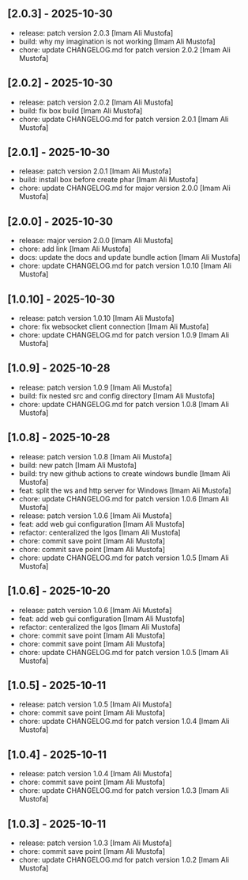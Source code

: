 ## [2.0.3] - 2025-10-30

- release: patch version 2.0.3 [Imam Ali Mustofa]
- build: why my imagination is not working [Imam Ali Mustofa]
- chore: update CHANGELOG.md for patch version 2.0.2 [Imam Ali Mustofa]

## [2.0.2] - 2025-10-30

- release: patch version 2.0.2 [Imam Ali Mustofa]
- build: fix box build [Imam Ali Mustofa]
- chore: update CHANGELOG.md for patch version 2.0.1 [Imam Ali Mustofa]

## [2.0.1] - 2025-10-30

- release: patch version 2.0.1 [Imam Ali Mustofa]
- build: install box before create phar [Imam Ali Mustofa]
- chore: update CHANGELOG.md for major version 2.0.0 [Imam Ali Mustofa]

## [2.0.0] - 2025-10-30

- release: major version 2.0.0 [Imam Ali Mustofa]
- chore: add link [Imam Ali Mustofa]
- docs: update the docs and update bundle action [Imam Ali Mustofa]
- chore: update CHANGELOG.md for patch version 1.0.10 [Imam Ali Mustofa]

## [1.0.10] - 2025-10-30

- release: patch version 1.0.10 [Imam Ali Mustofa]
- chore: fix websocket client connection [Imam Ali Mustofa]
- chore: update CHANGELOG.md for patch version 1.0.9 [Imam Ali Mustofa]

## [1.0.9] - 2025-10-28

- release: patch version 1.0.9 [Imam Ali Mustofa]
- build: fix nested src and config directory [Imam Ali Mustofa]
- chore: update CHANGELOG.md for patch version 1.0.8 [Imam Ali Mustofa]

## [1.0.8] - 2025-10-28

- release: patch version 1.0.8 [Imam Ali Mustofa]
- build: new patch [Imam Ali Mustofa]
- build: try new github actions to create windows bundle [Imam Ali Mustofa]
- feat: split the ws and http server for Windows [Imam Ali Mustofa]
- chore: update CHANGELOG.md for patch version 1.0.6 [Imam Ali Mustofa]
- release: patch version 1.0.6 [Imam Ali Mustofa]
- feat: add web gui configuration [Imam Ali Mustofa]
- refactor: centeralized the lgos [Imam Ali Mustofa]
- chore: commit save point [Imam Ali Mustofa]
- chore: commit save point [Imam Ali Mustofa]
- chore: update CHANGELOG.md for patch version 1.0.5 [Imam Ali Mustofa]

## [1.0.6] - 2025-10-20

- release: patch version 1.0.6 [Imam Ali Mustofa]
- feat: add web gui configuration [Imam Ali Mustofa]
- refactor: centeralized the lgos [Imam Ali Mustofa]
- chore: commit save point [Imam Ali Mustofa]
- chore: commit save point [Imam Ali Mustofa]
- chore: update CHANGELOG.md for patch version 1.0.5 [Imam Ali Mustofa]

## [1.0.5] - 2025-10-11

- release: patch version 1.0.5 [Imam Ali Mustofa]
- chore: commit save point [Imam Ali Mustofa]
- chore: update CHANGELOG.md for patch version 1.0.4 [Imam Ali Mustofa]

## [1.0.4] - 2025-10-11

- release: patch version 1.0.4 [Imam Ali Mustofa]
- chore: commit save point [Imam Ali Mustofa]
- chore: update CHANGELOG.md for patch version 1.0.3 [Imam Ali Mustofa]

## [1.0.3] - 2025-10-11

- release: patch version 1.0.3 [Imam Ali Mustofa]
- chore: commit save point [Imam Ali Mustofa]
- chore: update CHANGELOG.md for patch version 1.0.2 [Imam Ali Mustofa]
